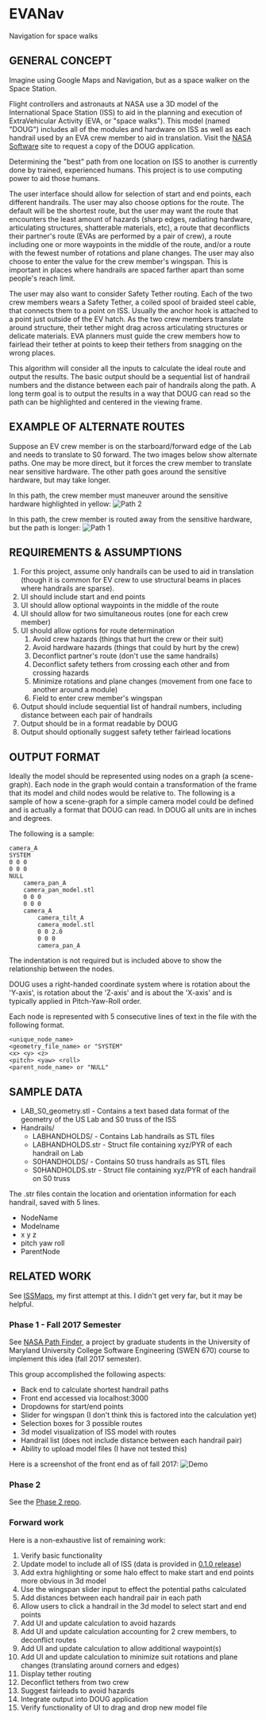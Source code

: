 # EVANav
Navigation for space walks

## GENERAL CONCEPT
Imagine using Google Maps and Navigation, but as a space walker on the Space Station.

Flight controllers and astronauts at NASA use a 3D model of the International Space Station (ISS) to aid in the planning and execution of ExtraVehicular Activity (EVA, or "space walks"). This model (named "DOUG") includes all of the modules and hardware on ISS as well as each handrail used by an EVA crew member to aid in translation. Visit the [NASA Software](https://software.nasa.gov/software/MSC-23586-1) site to request a copy of the DOUG application.

Determining the "best" path from one location on ISS to another is currently done by trained, experienced humans. This project is to use computing power to aid those humans.

The user interface should allow for selection of start and end points, each different handrails. The user may also choose options for the route. The default will be the shortest route, but the user may want the route that encounters the least amount of hazards (sharp edges, radiating hardware, articulating structures, shatterable materials, etc), a route that deconflicts their partner's route (EVAs are performed by a pair of crew), a route including one or more waypoints in the middle of the route, and/or a route with the fewest number of rotations and plane changes. The user may also choose to enter the value for the crew member's wingspan. This is important in places where handrails are spaced farther apart than some people's reach limit. 

The user may also want to consider Safety Tether routing. Each of the two crew members wears a Safety Tether, a coiled spool of braided steel cable, that connects them to a point on ISS. Usually the anchor hook is attached to a point just outside of the EV hatch. As the two crew members translate around structure, their tether might drag across articulating structures or delicate materials. EVA planners must guide the crew members how to fairlead their tether at points to keep their tethers from snagging on the wrong places.

This algorithm will consider all the inputs to calculate the ideal route and output the results. The basic output should be a sequential list of handrail numbers and the distance between each pair of handrails along the path. A long term goal is to output the results in a way that DOUG can read so the path can be highlighted and centered in the viewing frame.

## EXAMPLE OF ALTERNATE ROUTES
Suppose an EV crew member is on the starboard/forward edge of the Lab and needs to translate to S0 forward. The two images below show alternate paths. One may be more direct, but it forces the crew member to translate near sensitive hardware. The other path goes around the sensitive hardware, but may take longer.

In this path, the crew member must maneuver around the sensitive hardware highlighted in yellow:
![Path 2](images/Lab-to-S0-path2.png)

In this path, the crew member is routed away from the sensitive hardware, but the path is longer:
![Path 1](images/Lab-to-S0-path1.png)

## REQUIREMENTS & ASSUMPTIONS
1. For this project, assume only handrails can be used to aid in translation (though it is common for EV crew to use structural beams in places where handrails are sparse).
1. UI should include start and end points
1. UI should allow optional waypoints in the middle of the route
1. UI should allow for two simultaneous routes (one for each crew member)
1. UI should allow options for route determination
   1. Avoid crew hazards (things that hurt the crew or their suit)
   1. Avoid hardware hazards (things that could by hurt by the crew)
   1. Deconflict partner's route (don't use the same handrails)
   1. Deconflict safety tethers from crossing each other and from crossing hazards
   1. Minimize rotations and plane changes (movement from one face to another around a module)
   1. Field to enter crew member's wingspan
1. Output should include sequential list of handrail numbers, including distance between each pair of handrails
1. Output should be in a format readable by DOUG
1. Output should optionally suggest safety tether fairlead locations

## OUTPUT FORMAT
Ideally the model should be represented using nodes on a graph (a scene-graph). Each node in the graph would contain a transformation of the frame that its model and child nodes would be relative to.  The following is a sample of how a scene-graph for a simple camera model could be defined and is actually a format that DOUG can read.  In DOUG all units are in inches and degrees.

The following is a sample:

    camera_A
    SYSTEM
    0 0 0
    0 0 0
    NULL
        camera_pan_A
        camera_pan_model.stl
        0 0 0
        0 0 0
        camera_A
            camera_tilt_A
            camera_model.stl
            0 0 2.0
            0 0 0
            camera_pan_A

The indentation is not required but is included above to show the relationship between the nodes.

DOUG uses a right-handed coordinate system where <pitch> is rotation about the 'Y-axis', <yaw> is rotation about the 'Z-axis' and <roll> is about the 'X-axis' and is typically applied in Pitch-Yaw-Roll order.

Each node is represented with 5 consecutive lines of text in the file with the following format.

    <unique_node_name>
    <geometry_file_name> or "SYSTEM"
    <x> <y> <z>
    <pitch> <yaw> <roll>
    <parent_node_name> or "NULL"

## SAMPLE DATA
* LAB_S0_geometry.stl     - Contains a text based data format of the geometry of the US Lab and S0 truss of the ISS
* Handrails/
  * LABHANDHOLDS/           - Contains Lab handrails as STL files
  * LABHANDHOLDS.str        - Struct file containing xyz/PYR of each handrail on Lab
  * S0HANDHOLDS/            - Contains S0 truss handrails as STL files
  * S0HANDHOLDS.str         - Struct file containing xyz/PYR of each handrail on S0 truss

The .str files contain the location and orientation information for each handrail, saved with 5 lines.

* NodeName
* Modelname
* x y z
* pitch yaw roll
* ParentNode

## RELATED WORK
See [ISSMaps](https://github.com/darenwelsh/ISSMaps), my first attempt at this. I didn't get very far, but it may be helpful.

### Phase 1 - Fall 2017 Semester
See [NASA Path Finder](https://github.com/lovetostrike/nasa-path-finder), a project by graduate students in the University of Maryland University College Software Engineering (SWEN 670) course to implement this idea (fall 2017 semester). 

This group accomplished the following aspects:
* Back end to calculate shortest handrail paths
* Front end accessed via localhost:3000
* Dropdowns for start/end points
* Slider for wingspan (I don't think this is factored into the calculation yet)
* Selection boxes for 3 possible routes
* 3d model visualization of ISS model with routes
* Handrail list (does not include distance between each handrail pair)
* Ability to upload model files (I have not tested this)

Here is a screenshot of the front end as of fall 2017:
![Demo](images/Demo.png)


### Phase 2
See the [Phase 2 repo](https://github.com/xpaddict/nasa-path-finder).

### Forward work
Here is a non-exhaustive list of remaining work:
1. Verify basic functionality
1. Update model to include all of ISS (data is provided in [0.1.0 release](https://github.com/darenwelsh/EVANav/releases/tag/0.1.0))
1. Add extra highlighting or some halo effect to make start and end points more obvious in 3d model
1. Use the wingspan slider input to effect the potential paths calculated
1. Add distances between each handrail pair in each path
1. Allow users to click a handrail in the 3d model to select start and end points
1. Add UI and update calculation to avoid hazards
1. Add UI and update calculation accounting for 2 crew members, to deconflict routes
1. Add UI and update calculation to allow additional waypoint(s)
1. Add UI and update calculation to minimize suit rotations and plane changes (translating around corners and edges)
1. Display tether routing
1. Deconflict tethers from two crew
1. Suggest fairleads to avoid hazards
1. Integrate output into DOUG application 
1. Verify functionality of UI to drag and drop new model file

